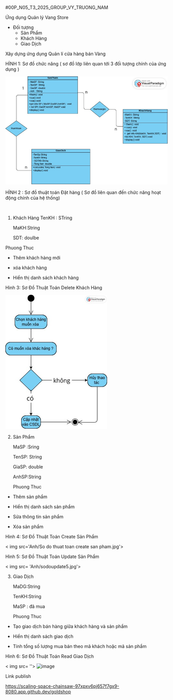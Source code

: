 #00P_N05_T3_2025_GROUP_VY_TRUONG_NAM

Ứng dụng Quản lý Vang Store
* Đối tượng
  - Sản Phẩm
  - Khách Hàng
  - Giao Dịch

Xây dựng ứng dụng Quản lí cửa hàng bán Vàng

HÌNH 1: Sơ đồ chức năng ( sơ đồ lớp liên quan tới 3 đối tượng chính của ứng dụng ) 

<img src='Anh/SƠ ĐỒ CHỨC NĂNG.jpg'>

HÌNH 2 : Sơ đồ thuật toán Đặt hàng ( Sơ đồ liên quan đến chức năng hoạt động chính của hệ thống)

<img src=''>

1. Khách Hàng
   TenKH : STring

   MaKH:String

   SDT: doulbe
   
 Phuong Thuc 
 
- Thêm khách hàng mới
  
- xóa khách hàng
  
- Hiển thị danh sách khách hàng

Hình 3: Sơ Đồ Thuật Toán Delete Khách Hàng 

<img src='Anh/Sơ Đồ Thuật Toán Delete Khách Hàng.jpg'>

 2. Sản Phẩm
    
    MaSP :Sring
    
    TenSP: String

    GiaSP: double

    AnhSP:String

    Phuong Thuc
    
- Thêm sản phẩm 
  
- Hiển thị danh sách sản phẩm
  
- Sửa thông tin sản phẩm
  
- Xóa sản phẩm

Hình 4: Sơ Đồ Thuật Toán Create Sản Phẩm 

< img src='Anh/So do thuat toan create san pham.jpg'>


 Hình 5: Sơ Đồ Thuật Toán Update Sản Phẩm

 < img src= 'Anh/sodoupdate5.jpg'>
 
3. Giao Dịch
   
   MaDG:String

   TenKH:String 

   MaSP : đã mua

   Phuong Thuc

- Tạo giao dịch bán hàng giữa khách hàng và sản phẩm
  
- Hiển thị danh sách giao dịch
  
- Tính tổng số lượng mua bán theo mã khách hoặc mã sản phẩm

Hình 6: Sơ Đồ Thuật Toán Read Giao Dịch 

  < img src= ''> <img width="319" height="488" alt="image" src="https://github.com/user-attachments/assets/1969cd8d-bff2-4280-bb85-b356193977e6" />



Link publish

https://scaling-space-chainsaw-97xpxv6pj657f7gx9-8080.app.github.dev/goldshop
